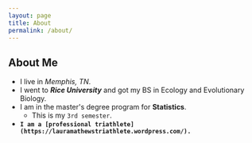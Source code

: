 ```yaml
---
layout: page
title: About
permalink: /about/
---
```


## About Me

  * I live in *Memphis, TN*.  
  * I went to ***Rice University*** and got my BS in Ecology and Evolutionary Biology. 
  * I am in the master's degree program for **Statistics**. 
      + This is my `3rd semester`.
  * **`I am a [professional triathlete](https://lauramathewstriathlete.wordpress.com/).`** 
